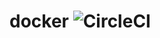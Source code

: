 ---
---

# docker ![CircleCI](https://circleci.com/gh/wryyyyyyyy/docker.svg?style=shield&circle-token=96870f3cbda563d780f520aa67eb71f915b61f48)

